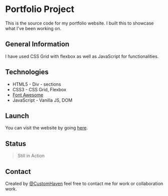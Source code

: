 # Portfolio Project

This is the source code for my portfolio website. I built this to showcase what I've been working on.

## General Information

I have used CSS Grid with flexbox as well as JavaScript for functionalities.

## Technologies

- HTML5 - Div - sections
- CSS3 - CSS Grid, Flexbox
- [Font Awesome](https://fontawesome.com/)
- JavaScript - Vanilla JS, DOM

## Launch

You can visit the website by going [here](https://customhaven.github.io/portfolio/).

## Status

> Still in Action

## Contact

Created by [@CustomHaven](https://github.com/CustomHaven) feel free to contact me for work or collaboration work.
